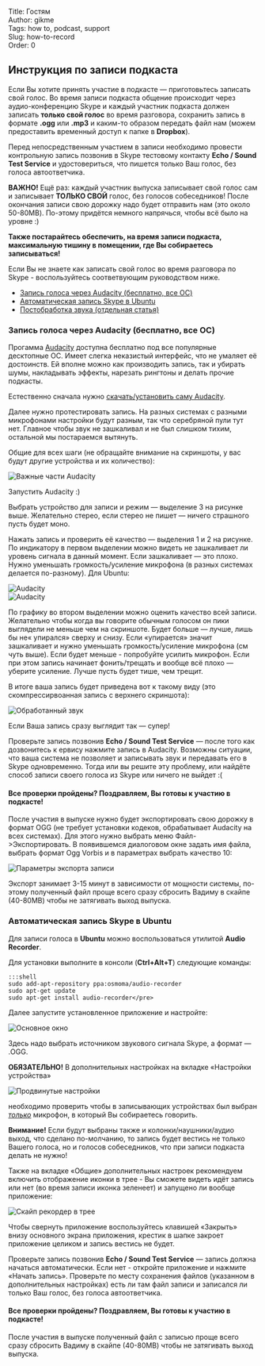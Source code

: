 Title: Гостям  
Author: gikme  
Tags: how to, podcast, support  
Slug: how-to-record  
Order: 0

## Инструкция по записи подкаста

Если Вы хотите принять участие в подкасте — приготовьтесь записать свой голос. Во время записи подкаста общение происходит через аудио-конференцию Skype и каждый участник подкаста должен записать **только свой голос** во время разговора, сохранить запись в формате **.ogg** или **.mp3** и каким-то образом передать файл нам (можем предоставить временный доступ к папке в **Dropbox**).

Перед непосредственным участием в записи необходимо провести контрольную запись позвонив в Skype тестовому контакту **Echo / Sound Test Service** и удостовериться, что пишется только Ваш голос, без голоса автоответчика.

**ВАЖНО!** Ещё раз: каждый участник выпуска записывает свой голос сам и записывает **ТОЛЬКО СВОЙ** голос, без голосов собеседников! После окончания записи свою дорожку надо будет отправить нам (это около 50-80MB). По-этому придётся немного напрячься, чтобы всё было на уровне :)

**Также постарайтесь обеспечить, на время записи подкаста, максимальную тишину в помещении, где Вы собираетесь записываться!**

Если Вы не знаете как записать свой голос во время разговора по Skype - воспользуйтесь соответвующим руководством ниже.

- [Запись голоса через Audacity (бесплатно, все ОС)](#audacity-records)  
- [Автоматическая запись Skype в Ubuntu](#ubuntu-records)  
- [Постобработка звука (отдельная статья)]({filename}/2015/02/2015-02-01-podcast-mastering-with-audacity-howto.md)

<a name="audacity-records"></a>

### Запись голоса через Audacity (бесплатно, все ОС)

Прогамма [Audacity](http://audacity.sourceforge.net/?lang=ru) доступна бесплатно под все популярные десктопные ОС. Имеет слегка неказистый интерфейс, что не умаляет её достоинств. Ей вполне можно как производить запись, так и убирать шумы, накладывать эффекты, нарезать рингтоны и делать прочие подкасты.

Естественно сначала нужно [скачать/установить саму Audacity](http://audacity.sourceforge.net/download/).

Далее нужно протестировать запись. На разных системах с разными микрофонами настройки будут разным, так что серебряной пули тут нет. Главное чтобы звук не зашкаливал и не был слишком тихим, остальной мы постараемся вытянуть.

Общие для всех шаги (не обращайте внимание на скриншоты, у вас будут другие устройства и их количество):

![Важные части Audacity](http://2.bp.blogspot.com/-w-JSo-vidhM/UuKhSKyVxDI/AAAAAAAAMx8/L8PeCnOBr2Q/s1600/Audacity_008.png)

Запустить Audacity :)

Выбрать устройство для записи и режим — выделение 3 на рисунке выше. Желательно стерео, если стерео не пишет — ничего страшного пусть будет моно.

Нажать запись и проверить её качество — выделения 1 и 2 на рисунке. По индикатору в первом выделении можно видеть не зашкаливает ли уровень сигнала в данный момент. Если зашкаливает — это плохо. Нужно уменьшать громкость/усиление микрофона (в разных системах делается по-разному). Для Ubuntu:

![Audacity](http://3.bp.blogspot.com/-MPeDSQfzask/UuKjI7doo4I/AAAAAAAAMyE/BnBBnf7LJMs/s1600/%D0%A0%D0%B0%D0%B1%D0%BE%D1%87%D0%B5%D0%B5+%D0%BC%D0%B5%D1%81%D1%82%D0%BE+1_016.png)  
![Audacity](http://2.bp.blogspot.com/-i90TCJeJEzE/UuKjVwJM1jI/AAAAAAAAMyM/GC_Fufs1QJo/s1600/%D0%97%D0%B2%D1%83%D0%BA_017.png)

По графику во втором выделении можно оценить качество всей записи. Желательно чтобы когда вы говорите обычным голосом он пики выглядели не меньше чем на скриншоте. Будет больше — лучше, лишь бы не« упирался» сверху и снизу. Если «упирается» значит зашкаливает и нужно уменьшать громкость/усиление микрофона (см чуть выше). Если будет меньше - попробуйте усилить микрофон. Если при этом запись начинает фонить/трещать и вообще всё плохо — уберите усиление. Лучше пусть будет тише, чем трещит.

В итоге ваша запись будет приведена вот к такому виду (это скомпрессирвоанная запись с верхнего скриншота):

![Обработанный звук](http://4.bp.blogspot.com/-Q3OYUlmb1gQ/UuKl960-RtI/AAAAAAAAMyU/jOPPqa92hac/s1600/Audacity_018.png)

Если Ваша запись сразу выглядит так — супер!

Проверьте запись позвонив **Echo / Sound Test Service** — после того как дозвонитесь к ервису нажмите запись в Audacity. Возможны ситуации, что ваша система не позволяет и записывать звук и передавать его в Skype одновременно. Тогда или вы решите эту проблему, или найдёте способ записи своего голоса из Skype или ничего не выйдет :(

#### Все проверки пройдены? Поздравляем, Вы готовы к участию в подкасте!

После участия в выпуске нужно будет экспортировать свою дорожку в формат OGG (не требует установки кодеков, обрабатывает Audacity на всех системах). Для этого нужно выбрать меню Файл->Экспортировать. В появившемся диалоговом окне задать имя файла, выбрать формат Ogg Vorbis и в параметрах выбрать качество 10:

![Параметры экспорта записи](http://1.bp.blogspot.com/-GnuP8-ntLW4/UuKqNWp8Y7I/AAAAAAAAMys/tNWwXGqrnBY/s1600/%D0%A0%D0%B0%D0%B1%D0%BE%D1%87%D0%B5%D0%B5+%D0%BC%D0%B5%D1%81%D1%82%D0%BE+1_022.png)

Экспорт занимает 3-15 минут в зависимости от мощности системы, по-этому полученный файл проще всего сразу сбросить Вадиму в скайпе (40-80MB) чтобы не затягивать выход выпуска.

<a name="ubuntu-records"></a>

### Автоматическая запись Skype в Ubuntu

Для записи голоса в **Ubuntu** можно воспользоваться утилитой **Audio Recorder**.

Для установки выполните в консоли (**Ctrl+Alt+T**) следующие команды:

    :::shell
    sudo add-apt-repository ppa:osmoma/audio-recorder
    sudo apt-get update
    sudo apt-get install audio-recorder</pre>

Далее запустите установленное приложение и настройте:

![Основное окно](http://1.bp.blogspot.com/-dita3rlQzDU/URyFdPhGWGI/AAAAAAAAIyY/8ftgFAFwVl0/s1600/main.png)

Здесь надо выбрать источником звукового сигнала Skype, а формат — .OGG.

**ОБЯЗАТЕЛЬНО!** В дополнительных настройках на вкладке «Настройки устройства»

![Продвинутые настройки](http://4.bp.blogspot.com/-rY3uDhfFgbo/URyF0zM0gYI/AAAAAAAAIyg/CrmK1MpS6_Y/s1600/advanced.png)

необходимо проверить чтобы в записывающих устройствах был выбран *<u>только</u>* микрофон, в который Вы собираетесь говорить.

**Внимание!** Если будут выбраны также и колонки/наушники/аудио выход, что сделано по-молчанию, то запись будет вестись не только Вашего голоса, но и голосов собеседников, что при записи подкаста делать не нужно!

Также на вкладке «Общие» дополнительных настроек рекомендуем включить отображение иконки в трее - Вы сможете видеть идёт запись или нет (во время записи иконка зеленеет) и запущено ли вообще приложение:

![Скайп рекордер в трее](http://1.bp.blogspot.com/-JixyzG1OgYQ/URyJVunwZOI/AAAAAAAAIyw/D2hYUK0Vx5g/s1600/tray.png)

Чтобы свернуть приложение воспользуйтесь клавишей «Закрыть» внизу основного экрана приложения, крестик в шапке закроет приложение целиком и запись вестись не будет.

Проверьте запись позвонив **Echo / Sound Test Service** — запись должна начаться автоматически. Если нет - откройте приложение и нажмите «Начать запись». Проверьте по месту сохранения файлов (указанном в дополнительных настройках) есть ли там файл записи и записался ли только Ваш голос, без голоса автоответчика.

#### Все проверки пройдены? Поздравляем, Вы готовы к участию в подкасте!

После участия в выпуске полученный файл с записью проще всего сразу сбросить Вадиму в скайпе (40-80MB) чтобы не затягивать выход выпуска.
